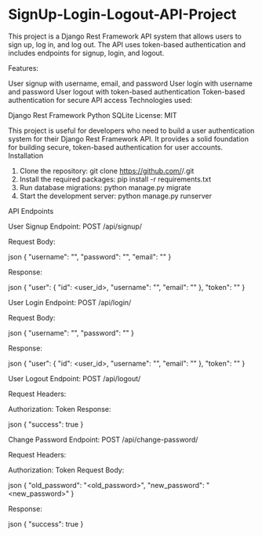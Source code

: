 # SignUp-Login-Logout-API-Project

This project is a Django Rest Framework API system that allows users to sign up, log in, and log out. The API uses token-based authentication and includes endpoints for signup, login, and logout.

Features:

User signup with username, email, and password
User login with username and password
User logout with token-based authentication
Token-based authentication for secure API access
Technologies used:

Django Rest Framework
Python
SQLite
License: MIT

This project is useful for developers who need to build a user authentication system for their Django Rest Framework API. It provides a solid foundation for building secure, token-based authentication for user accounts.
Installation

1. Clone the repository: git clone https://github.com/<username>/<project-name>.git
2. Install the required packages: pip install -r requirements.txt
3. Run database migrations: python manage.py migrate
4. Start the development server: python manage.py runserver

API Endpoints
  
User Signup
Endpoint: POST /api/signup/
  
Request Body:

json
{
    "username": "<username>",
    "password": "<password>",
    "email": "<email>"
}

Response:

json
{
    "user": {
        "id": <user_id>,
        "username": "<username>",
        "email": "<email>"
    },
    "token": "<token>"
}

  
User Login
Endpoint: POST /api/login/

Request Body:

json
{
    "username": "<username>",
    "password": "<password>"
}

Response:

json
{
    "user": {
        "id": <user_id>,
        "username": "<username>",
        "email": "<email>"
    },
    "token": "<token>"
}

  
  
User Logout
Endpoint: POST /api/logout/

Request Headers:

Authorization: Token <token>
Response:

json
{
    "success": true
}

  
Change Password
Endpoint: POST /api/change-password/

Request Headers:

Authorization: Token <token>
Request Body:

json
{
    "old_password": "<old_password>",
    "new_password": "<new_password>"
}

  
Response:

json
{
    "success": true
}
